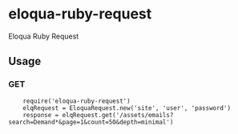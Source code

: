 eloqua-ruby-request
==================

Eloqua Ruby Request

## Usage

### GET
        require('eloqua-ruby-request')
        elqRequest = EloquaRequest.new('site', 'user', 'password')
        response = elqRequest.get('/assets/emails?search=Demand*&page=1&count=50&depth=minimal')
        
